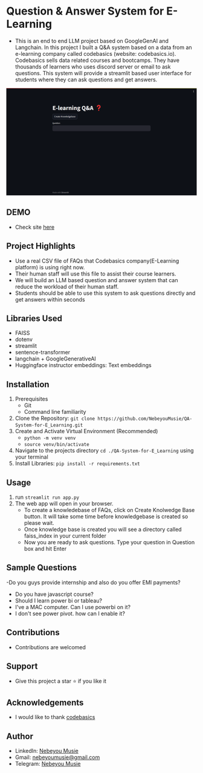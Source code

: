 # Question & Answer System for E-Learning
 - This is an end to end LLM project based on GoogleGenAI and Langchain. In this project I built a Q&A system based on a data from an e-learning company called codebasics (website: codebasics.io). Codebasics sells data related courses and bootcamps. They have thousands of learners who uses discord server or email to ask questions. This system will provide a streamlit based user interface for students where they can ask questions and get answers.

 ![E-Learning Image](./image/e-learning-image.png)

## DEMO
- Check site [here](https://8504-01hwj8ynshjz7spkr595x77ec2.cloudspaces.litng.ai/)

## Project Highlights
- Use a real CSV file of FAQs that Codebasics company(E-Learning platform) is using right now.
- Their human staff will use this file to assist their course learners.
- We will build an LLM based question and answer system that can reduce the workload of their human staff.
- Students should be able to use this system to ask questions directly and get answers within seconds

## Libraries Used
 - FAISS
 - dotenv
 - streamlit
 - sentence-transformer
 - langchain + GoogleGenerativeAI
 - Huggingface instructor embeddings: Text embeddings

## Installation
 1. Prerequisites
    - Git
    - Command line familiarity
 2. Clone the Repository: `git clone https://github.com/NebeyouMusie/QA-System-for-E_Learning.git`
 3. Create and Activate Virtual Environment (Recommended)
    - `python -m venv venv`
    - `source venv/bin/activate`
 4. Navigate to the projects directory `cd ./QA-System-for-E_Learning` using your terminal
 5. Install Libraries: `pip install -r requirements.txt`

## Usage 
 1. run `streamlit run app.py`
 2. The web app will open in your browser.
    - To create a knowledebase of FAQs, click on Create Knolwedge Base button. It will take some time before knowledgebase is created so please wait.
    - Once knowledge base is created you will see a directory called faiss_index in your current folder
    - Now you are ready to ask questions. Type your question in Question box and hit Enter

## Sample Questions
 -Do you guys provide internship and also do you offer EMI payments?
 - Do you have javascript course?
 - Should I learn power bi or tableau?
 - I've a MAC computer. Can I use powerbi on it?
 - I don't see power pivot. how can I enable it?

## Contributions
 - Contributions are welcomed

## Support
 - Give this project a star ⭐ if you like it

## Acknowledgements
 - I would like to thank [codebasics]() 
   
## Author
 - LinkedIn: [Nebeyou Musie](https://www.linkedin.com/in/nebeyou-musie)
 - Gmail: nebeyoumusie@gmail.com
 - Telegram: [Nebeyou Musie](https://t.me/NebeyouMusie)

